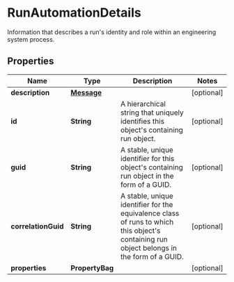 

# RunAutomationDetails

Information that describes a run's identity and role within an engineering system process.

## Properties

| Name | Type | Description | Notes |
|------------ | ------------- | ------------- | -------------|
|**description** | [**Message**](Message.md) |  |  [optional] |
|**id** | **String** | A hierarchical string that uniquely identifies this object&#39;s containing run object. |  [optional] |
|**guid** | **String** | A stable, unique identifier for this object&#39;s containing run object in the form of a GUID. |  [optional] |
|**correlationGuid** | **String** | A stable, unique identifier for the equivalence class of runs to which this object&#39;s containing run object belongs in the form of a GUID. |  [optional] |
|**properties** | **PropertyBag** |  |  [optional] |



